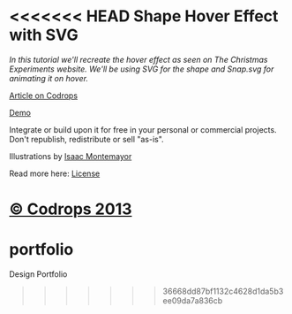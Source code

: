 <<<<<<< HEAD
Shape Hover Effect with SVG
=========

*In this tutorial we'll recreate the hover effect as seen on The Christmas Experiments website. We'll be using SVG for the shape and Snap.svg for animating it on hover.*

[Article on Codrops](http://tympanus.net/codrops/?p=18145)

[Demo](http://tympanus.net/Tutorials/ShapeHoverEffectSVG/)

Integrate or build upon it for free in your personal or commercial projects. Don't republish, redistribute or sell "as-is". 

Illustrations by [Isaac Montemayor](http://cargocollective.com/isaac317)

Read more here: [License](http://tympanus.net/codrops/licensing/)


[© Codrops 2013](http://www.codrops.com)
=======
portfolio
=========

Design Portfolio
>>>>>>> 36668dd87bf1132c4628d1da5b3ee09da7a836cb

